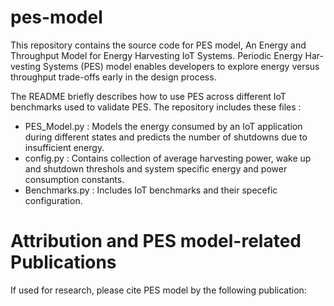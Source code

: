 # pes-model

This repository contains the source code for PES model, An Energy and Throughput Model for Energy Harvesting IoT Systems. Periodic Energy Har-
vesting Systems (PES) model enables developers to explore energy versus throughput trade-offs early in the design process.

The README briefly describes how to use PES across different IoT benchmarks used to validate PES. The repository includes these files :
- PES_Model.py : Models the energy consumed by an IoT application during different states and predicts the number of shutdowns due to insufficient energy.
- config.py : Contains collection of average harvesting power, wake up and shutdown threshols and system specific energy and power consumption constants.
- Benchmarks.py : Includes IoT benchmarks and their specefic configuration. 


# Attribution and PES model-related Publications

If used for research, please cite PES model by the following publication: 
